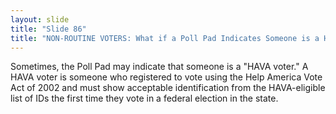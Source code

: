 ```yaml
---
layout: slide
title: "Slide 86"
title: "NON-ROUTINE VOTERS: What if a Poll Pad Indicates Someone is a HAVA Voter?"
---
```


Sometimes, the Poll Pad may indicate that someone is a "HAVA voter." A HAVA voter is someone who registered to vote using the Help America Vote Act of 2002 and must show acceptable identification from the HAVA-eligible list of IDs the first time they vote in a federal election in the state.
